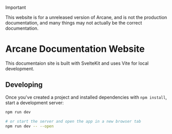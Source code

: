 > [!IMPORTANT]  
> This website is for a unreleased version of Arcane, and is not the production documentation, and many things may not actually be the correct documentation.

# Arcane Documentation Website

This documentaion site is built with SvelteKit and uses Vite for local development.


## Developing

Once you've created a project and installed dependencies with `npm install`, start a development server:

```bash
npm run dev

# or start the server and open the app in a new browser tab
npm run dev -- --open
```



